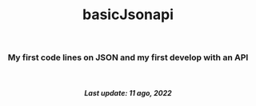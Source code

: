 <h1 align="center">basicJsonapi</h1>
<br>
<h3 align="center">My first code lines on JSON and my first develop with an API</h3>
<br>
<h5 align="center">Last update: 11 ago, 2022</h5>
